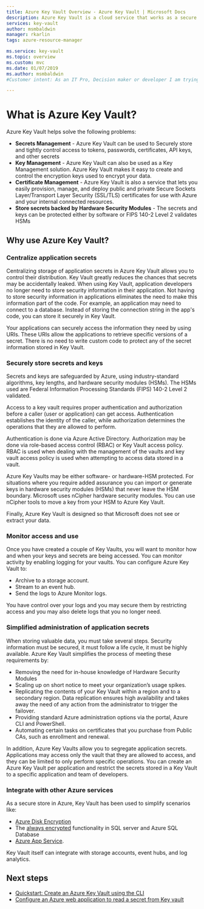 ```yaml
---
title: Azure Key Vault Overview - Azure Key Vault | Microsoft Docs
description: Azure Key Vault is a cloud service that works as a secure secrets store.
services: key-vault
author: msmbaldwin
manager: rkarlin
tags: azure-resource-manager

ms.service: key-vault
ms.topic: overview
ms.custom: mvc
ms.date: 01/07/2019
ms.author: msmbaldwin
#Customer intent: As an IT Pro, Decision maker or developer I am trying to learn what Key Vault is and if it offers anything that could be used in my organization.

---
```

# What is Azure Key Vault?

Azure Key Vault helps solve the following problems:

- **Secrets Management** - Azure Key Vault can be used to Securely store and tightly control access to tokens, passwords, certificates, API keys, and other secrets
- **Key Management** - Azure Key Vault can also be used as a Key Management solution. Azure Key Vault makes it easy to create and control the encryption keys used to encrypt your data. 
- **Certificate Management** - Azure Key Vault is also a service that lets you easily provision, manage, and deploy public and private Secure Sockets Layer/Transport Layer Security (SSL/TLS) certificates for use with Azure and your internal connected resources. 
- **Store secrets backed by Hardware Security Modules** - The secrets and keys can be protected either by software or FIPS 140-2 Level 2 validates HSMs

## Why use Azure Key Vault?

### Centralize application secrets

Centralizing storage of application secrets in Azure Key Vault allows you to control their distribution. Key Vault greatly reduces the chances that secrets may be accidentally leaked. When using Key Vault, application developers no longer need to store security information in their application. Not having to store security information in applications eliminates the need to make this information part of the code. For example, an application may need to connect to a database. Instead of storing the connection string in the app's code, you can store it securely in Key Vault.

Your applications can securely access the information they need by using URIs. These URIs allow the applications to retrieve specific versions of a secret. There is no need to write custom code to protect any of the secret information stored in Key Vault.

### Securely store secrets and keys

Secrets and keys are safeguarded by Azure, using industry-standard algorithms, key lengths, and hardware security modules (HSMs). The HSMs used are Federal Information Processing Standards (FIPS) 140-2 Level 2 validated.

Access to a key vault requires proper authentication and authorization before a caller (user or application) can get access. Authentication establishes the identity of the caller, while authorization determines the operations that they are allowed to perform.

Authentication is done via Azure Active Directory. Authorization may be done via role-based access control (RBAC) or Key Vault access policy. RBAC is used when dealing with the management of the vaults and key vault access policy is used when attempting to access data stored in a vault.

Azure Key Vaults may be either software- or hardware-HSM protected. For situations where you require added assurance you can import or generate keys in hardware security modules (HSMs) that never leave the HSM boundary. Microsoft uses nCipher hardware security modules. You can use nCipher tools to move a key from your HSM to Azure Key Vault.

Finally, Azure Key Vault is designed so that Microsoft does not see or extract your data.

### Monitor access and use

Once you have created a couple of Key Vaults, you will want to monitor how and when your keys and secrets are being accessed. You can monitor activity by enabling logging for your vaults. You can configure Azure Key Vault to:

- Archive to a storage account.
- Stream to an event hub.
- Send the logs to Azure Monitor logs.

You have control over your logs and you may secure them by restricting access and you may also delete logs that you no longer need.

### Simplified administration of application secrets

When storing valuable data, you must take several steps. Security information must be secured, it must follow a life cycle, it must be highly available. Azure Key Vault simplifies the process of meeting these requirements by:

- Removing the need for in-house knowledge of Hardware Security Modules
- Scaling up on short notice to meet your organization’s usage spikes.
- Replicating the contents of your Key Vault within a region and to a secondary region. Data replication ensures high availability and takes away the need of any action from the administrator to trigger the failover.
- Providing standard Azure administration options via the portal, Azure CLI and PowerShell.
- Automating certain tasks on certificates that you purchase from Public CAs, such as enrollment and renewal.

In addition, Azure Key Vaults allow you to segregate application secrets. Applications may access only the vault that they are allowed to access, and they can be limited to only perform specific operations. You can create an Azure Key Vault per application and restrict the secrets stored in a Key Vault to a specific application and team of developers.

### Integrate with other Azure services

As a secure store in Azure, Key Vault has been used to simplify scenarios like:
-  [Azure Disk Encryption](../security/azure-security-disk-encryption.md)
-  The [always encrypted]( https://docs.microsoft.com/sql/relational-databases/security/encryption/always-encrypted-database-engine) functionality in SQL server and Azure SQL Database
- [Azure App Service]( https://docs.microsoft.com/azure/app-service/web-sites-purchase-ssl-web-site). 

Key Vault itself can integrate with storage accounts, event hubs, and log analytics.

## Next steps

- [Quickstart: Create an Azure Key Vault using the CLI](quick-create-cli.md)
- [Configure an Azure web application to read a secret from Key vault](tutorial-web-application-keyvault.md)
